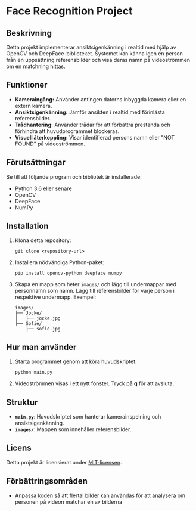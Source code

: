 # Face Recognition Project

## Beskrivning
Detta projekt implementerar ansiktsigenkänning i realtid med hjälp av OpenCV och DeepFace-biblioteket. Systemet kan känna igen en person från en uppsättning referensbilder och visa deras namn på videoströmmen om en matchning hittas.

## Funktioner
- **Kameraingång:** Använder antingen datorns inbyggda kamera eller en extern kamera.
- **Ansiktsigenkänning:** Jämför ansikten i realtid med förinlästa referensbilder.
- **Trådhantering:** Använder trådar för att förbättra prestanda och förhindra att huvudprogrammet blockeras.
- **Visuell återkoppling:** Visar identifierad persons namn eller "NOT FOUND" på videoströmmen.

## Förutsättningar

Se till att följande program och bibliotek är installerade:

- Python 3.6 eller senare
- OpenCV
- DeepFace
- NumPy

## Installation
1. Klona detta repository:
   ```
   git clone <repository-url>
   ```

2. Installera nödvändiga Python-paket:
   ```
   pip install opencv-python deepface numpy
   ```

3. Skapa en mapp som heter `images/` och lägg till undermappar med personnamn som namn. Lägg till referensbilder för varje person i respektive undermapp. Exempel:
   ```
   images/
   ├── Jocke/
   │   ├── jocke.jpg
   ├── Sofie/
       ├── sofie.jpg
   ```

## Hur man använder
1. Starta programmet genom att köra huvudskriptet:
   ```
   python main.py
   ```

2. Videoströmmen visas i ett nytt fönster. Tryck på **q** för att avsluta.

## Struktur
- **`main.py`**: Huvudskriptet som hanterar kamerainspelning och ansiktsigenkänning.
- **`images/`**: Mappen som innehåller referensbilder.

## Licens
Detta projekt är licensierat under [MIT-licensen](LICENSE).

## Förbättringsområden
- Anpassa koden så att flertal bilder kan användas för att analysera om personen på videon matchar en av bilderna
